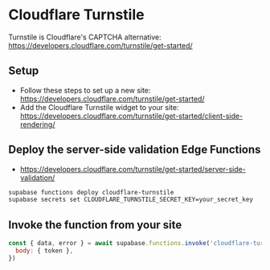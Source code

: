 # Cloudflare Turnstile

Turnstile is Cloudflare's CAPTCHA alternative: https://developers.cloudflare.com/turnstile/get-started/

## Setup

- Follow these steps to set up a new site: https://developers.cloudflare.com/turnstile/get-started/
- Add the Cloudflare Turnstile widget to your site: https://developers.cloudflare.com/turnstile/get-started/client-side-rendering/

## Deploy the server-side validation Edge Functions

- https://developers.cloudflare.com/turnstile/get-started/server-side-validation/

```bash
supabase functions deploy cloudflare-turnstile
supabase secrets set CLOUDFLARE_TURNSTILE_SECRET_KEY=your_secret_key
```

## Invoke the function from your site

```js
const { data, error } = await supabase.functions.invoke('cloudflare-turnstile', {
  body: { token },
})
```
